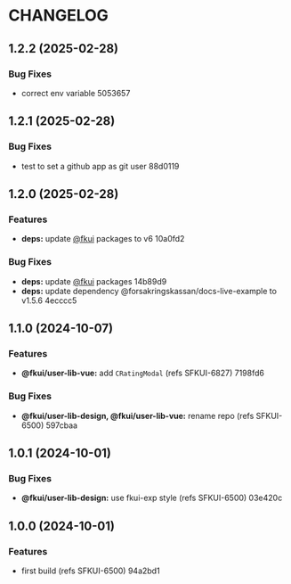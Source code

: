 # CHANGELOG

## 1.2.2 (2025-02-28)

### Bug Fixes

* correct env variable 5053657

## 1.2.1 (2025-02-28)

### Bug Fixes

* test to set a github app as git user 88d0119

## 1.2.0 (2025-02-28)

### Features

* **deps:** update [@fkui](undefined/fkui) packages to v6 10a0fd2

### Bug Fixes

* **deps:** update [@fkui](undefined/fkui) packages 14b89d9
* **deps:** update dependency @forsakringskassan/docs-live-example to v1.5.6 4ecccc5

## 1.1.0 (2024-10-07)


### Features

* **@fkui/user-lib-vue:** add `CRatingModal` (refs SFKUI-6827) 7198fd6


### Bug Fixes

* **@fkui/user-lib-design, @fkui/user-lib-vue:** rename repo (refs SFKUI-6500) 597cbaa

## 1.0.1 (2024-10-01)


### Bug Fixes

* **@fkui/user-lib-design:** use fkui-exp style (refs SFKUI-6500) 03e420c

## 1.0.0 (2024-10-01)


### Features

* first build (refs SFKUI-6500) 94a2bd1
